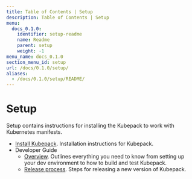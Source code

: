 ```yaml
---
title: Table of Contents | Setup
description: Table of Contents | Setup
menu:
  docs_0.1.0:
    identifier: setup-readme
    name: Readme
    parent: setup
    weight: -1
menu_name: docs_0.1.0
section_menu_id: setup
url: /docs/0.1.0/setup/
aliases:
  - /docs/0.1.0/setup/README/
---
```


# Setup

Setup contains instructions for installing the Kubepack to work with Kubernetes manifests.

- [Install Kubepack](/docs/0.1.0/setup/install). Installation instructions for Kubepack.
- Developer Guide
  - [Overview](/docs/0.1.0/setup/developer-guide/overview). Outlines everything you need to know from setting up your dev environment to how to build and test Kubepack.
  - [Release process](/docs/0.1.0/setup/developer-guide/release). Steps for releasing a new version of Kubepack.
